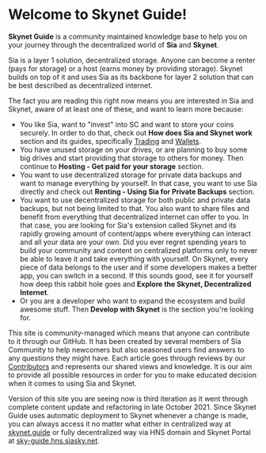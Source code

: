 # Welcome to Skynet Guide!
**Skynet Guide** is a community maintained knowledge base to help you on your journey through the decentralized world of **Sia** and **Skynet**.

Sia is a layer 1 solution, decentralized storage. Anyone can become a renter (pays for storage) or a host (earns money by providing storage). Skynet builds on top of it and uses Sia as its backbone for layer 2 solution that can be best described as decentralized internet.

The fact you are reading this right now means you are interested in Sia and Skynet, aware of at least one of these, and want to learn more because:

- You like Sia, want to "invest" into SC and want to store your coins securely. In order to do that, check out **How does Sia and Skynet work** section and its guides, specifically [Trading](/siacoin/trading.html) and [Wallets](/siacoin/wallet.html).
- You have unused storage on your drives, or are planning to buy some big drives and start providing that storage to others for money. Then continue to **Hosting - Get paid for your storage** section.
- You want to use decentralized storage for private data backups and want to manage everything by yourself. In that case, you want to use Sia directly and check out **Renting - Using Sia for Private Backups** section.
- You want to use decentralized storage for both public and private data backups, but not being limited to that. You also want to share files and benefit from everything that decentralized internet can offer to you. In that case, you are looking for Sia's extension called Skynet and its rapidly growing amount of content/apps where everything can interact and all your data are your own. Did you ever regret spending years to build your community and content on centralized platforms only to never be able to leave it and take everything with yourself. On Skynet, every piece of data belongs to the user and if some developers makes a better app, you can switch in a second. If this sounds good, see it for yourself how deep this rabbit hole goes and **Explore the Skynet, Decentralized Internet**.
- Or you are a developer who want to expand the ecosystem and build awesome stuff. Then **Develop with Skynet** is the section you're looking for.

This site is community-managed which means that anyone can contribute to it through our GitHub. It has been created by several members of Sia Community to help newcomers but also seasoned users find answers to any questions they might have. Each article goes through reviews by our [Contributors](/about/contributors.html) and represents our shared views and knowledge. It is our aim to provide all possible resources in order for you to make educated decision when it comes to using Sia and Skynet.

Version of this site you are seeing now is third iteration as it went through complete content update and refactoring in late October 2021.
Since Skynet Guide uses automatic deployment to Skynet whenever a change is made, you can always access it no matter what either in centralized way at [skynet.guide](https://skynet.guide) or fully decentralized way via HNS domain and Skynet Portal at [sky-guide.hns.siasky.net](https://sky-guide.hns.siasky.net/).
